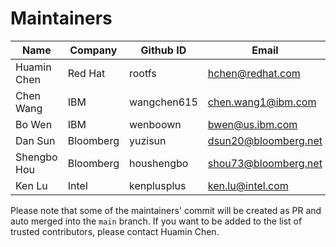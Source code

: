 # Maintainers 

|  Name  |  Company  | Github ID  | Email   |
|---|---|---|---|
| Huamin Chen  | Red Hat  | rootfs  | hchen@redhat.com  |
| Chen Wang | IBM | wangchen615 | chen.wang1@ibm.com |
| Bo Wen | IBM | wenboown | bwen@us.ibm.com |
| Dan Sun | Bloomberg | yuzisun  | dsun20@bloomberg.net  |
| Shengbo Hou | Bloomberg | houshengbo | shou73@bloomberg.net |
| Ken Lu | Intel | kenplusplus | ken.lu@intel.com |

Please note that some of the maintainers' commit will be created as PR and auto merged into the `main` branch. If 
you want to be added to the list of trusted contributors, please contact Huamin Chen.